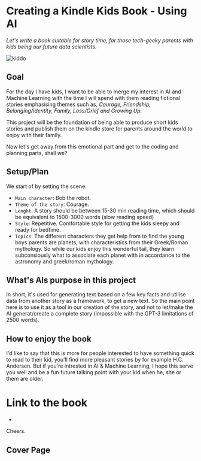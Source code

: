 # Creating a Kindle Kids Book - Using AI

*Let's write a book suitable for story time, for those tech-geeky parents with kids being our future data scientists.*

![kiddo](https://images.unsplash.com/photo-1565538420870-da08ff96a207?ixlib=rb-1.2.1&ixid=eyJhcHBfaWQiOjEyMDd9&auto=format&fit=crop&w=2850&q=80)

## Goal
For the day I have kids, I want to be able to merge my interest in AI and Machine Learning with the time I will spend with them reading fictional stories emphasising themes such as, *Courage, Friendship, Belonging/Identity, Family, Loss/Grief and Growing Up.*

This project will be the foundation of being able to produce short kids stories and publish them on the kindle store for parents around the world to enjoy with their family. 

Now let's get away from this emotional part and get to the coding and planning parts, shall we? 


## Setup/Plan
We start of by setting the scene. 
* ```Main character```: Bob the robot. 
* ```Theme of the story```: Courage. 
* ```Lenght```: A story should be between 15-30 min reading time, which should be equivalent to 1500-3000 words (slow reading speed)
* ```Style```: Repetitive. Comfortable style for getting the kids sleepy and ready for bedtime.
* ```Topics```: The different characters they get help from to find the young boys parents are planets, with characteristics from their Greek/Roman mythology. So while our kids enjoy this wonderful tail, they learn subconsiously what to associate each planet with in accordance to the astronomy and greek/roman mythology.  


## What's AIs purpose in this project

In short, it's used for generating text based on a few key facts and utilise data from another story as a framework, to get a new text. So the main point here is to use it as a tool in our creation of the story, and not to let/make the AI generat/create a complete story (impossible with the GPT-3 limitations of 2500 words). 



## How to enjoy the book

I'd like to say that this is more for people interested to have something quick to read to their kid, you'll find more pleasant stories by for example H.C. Andersen. But if you're intrested in AI & Machine Learning, I hope this serve you well and be a fun future talking point with your kid when he, she or them are older. 

# Link to the book
* 

Cheers.

## Cover Page 
![]()

<br/>

